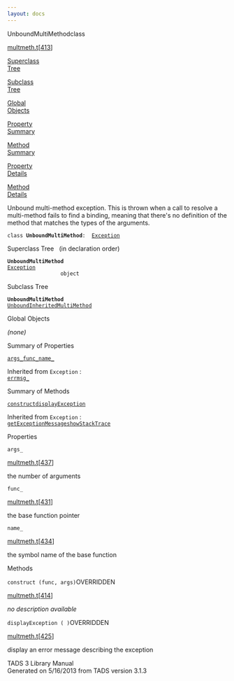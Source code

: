 ```yaml
---
layout: docs
---
```

<span class="title">UnboundMultiMethod</span><span class="type">class</span>

[multmeth.t](../file/multmeth.t.html)\[[413](../source/multmeth.t.html#413)\]

[Superclass  
Tree](#_SuperClassTree_)

[Subclass  
Tree](#_SubClassTree_)

[Global  
Objects](#_ObjectSummary_)

[Property  
Summary](#_PropSummary_)

[Method  
Summary](#_MethodSummary_)

[Property  
Details](#_Properties_)

[Method  
Details](#_Methods_)



Unbound multi-method exception. This is thrown when a call to resolve a
multi-method fails to find a binding, meaning that there's no definition
of the method that matches the types of the arguments.

`class `**`UnboundMultiMethod`**` :   `[`Exception`](../object/Exception.html)



<span id="_SuperClassTree_"></span>



<span class="hdln">Superclass Tree</span>   (in declaration order)



**`UnboundMultiMethod`**  
[`Exception`](../object/Exception.html)  
`                 object`  
<span id="_SubClassTree_"></span>



<span class="hdln">Subclass Tree</span>  



**`UnboundMultiMethod`**  
[`UnboundInheritedMultiMethod`](../object/UnboundInheritedMultiMethod.html)  
<span id="_ObjectSummary_"></span>



<span class="hdln">Global Objects</span>  



*(none)* <span id="_PropSummary_"></span>



<span class="hdln">Summary of Properties</span>  



[`args_`](#args_)[`func_`](#func_)[`name_`](#name_)

Inherited from `Exception` :  
[`errmsg_`](../object/Exception.html#errmsg_)

<span id="_MethodSummary_"></span>



<span class="hdln">Summary of Methods</span>  



[`construct`](#construct)[`displayException`](#displayException)

Inherited from `Exception` :  
[`getExceptionMessage`](../object/Exception.html#getExceptionMessage)[`showStackTrace`](../object/Exception.html#showStackTrace)

<span id="_Properties_"></span>



<span class="hdln">Properties</span>  



<span id="args_"></span>

`args_`

[multmeth.t](../file/multmeth.t.html)\[[437](../source/multmeth.t.html#437)\]



the number of arguments



<span id="func_"></span>

`func_`

[multmeth.t](../file/multmeth.t.html)\[[431](../source/multmeth.t.html#431)\]



the base function pointer



<span id="name_"></span>

`name_`

[multmeth.t](../file/multmeth.t.html)\[[434](../source/multmeth.t.html#434)\]



the symbol name of the base function



<span id="_Methods_"></span>



<span class="hdln">Methods</span>  



<span id="construct"></span>

`construct (func, args)`<span class="rem">OVERRIDDEN</span>

[multmeth.t](../file/multmeth.t.html)\[[414](../source/multmeth.t.html#414)\]



*no description available*



<span id="displayException"></span>

`displayException ( )`<span class="rem">OVERRIDDEN</span>

[multmeth.t](../file/multmeth.t.html)\[[425](../source/multmeth.t.html#425)\]



display an error message describing the exception





TADS 3 Library Manual  
Generated on 5/16/2013 from TADS version 3.1.3


